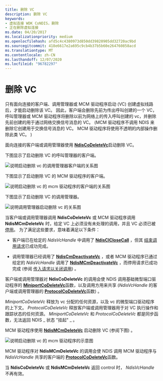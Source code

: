 ```yaml
---
title: 删除 VC
description: 删除 VC
keywords:
- 虚拟连接 WDK CoNDIS，删除
- 正在删除虚拟连接
ms.date: 04/20/2017
ms.localizationpriority: medium
ms.openlocfilehash: afd5c4c4380973d850dd39820905dd32720ac9bd
ms.sourcegitcommit: 418e6617e2a695c9cb4b37b5b60e264760858acd
ms.translationtype: MT
ms.contentlocale: zh-CN
ms.lasthandoff: 12/07/2020
ms.locfileid: "96782297"
---
```

# <a name="deleting-a-vc"></a>删除 VC





只有面向连接的客户端、调用管理器或 MCM 驱动程序启动 (VC) 创建虚拟线路后，才能启动删除该 VC。 因此，客户端会删除先前为传出呼叫创建的一个 VC，呼叫管理器或 MCM 驱动程序将删除以前为网络上的传入呼叫创建的 vc，并删除先前创建的用于通过网络交换信号消息的 VC。  (MCM 驱动程序不调用 NDIS 来删除它创建用于交换信号消息的 VC。 MCM 驱动程序将使用不透明的内部操作删除此类 VC。 ) 

面向连接的客户端或调用管理器使用 [**NdisCoDeleteVc**](/windows-hardware/drivers/ddi/ndis/nf-ndis-ndiscodeletevc)启动删除 VC。

下图显示了启动删除 VC 的呼叫管理器的客户端。

![说明启动删除 vc 的调用管理器客户端的关系图](images/cm-09.png)

下图显示了启动删除 VC 的 MCM 驱动程序的客户端。

![说明启动删除 vc 的 mcm 驱动程序的客户端的关系图](images/fig1-09.png)

下图显示了启动删除 VC 的调用管理器。

![说明调用管理器启动删除 vc 的关系图](images/cm-10.png)

当客户端或调用管理器调用 **NdisCoDeleteVc** 或 MCM 驱动程序调用 **NdisMCmDeleteVc** 时，给定 VC 上必须没有未处理的调用，并且 VC 必须已被 [停用](deactivating-a-vc.md)。 为了满足这些要求，意味着满足以下条件：

-   客户端已在给定的 *NdisVcHandle* 中调用了 [**NdisClCloseCall**](/windows-hardware/drivers/ddi/ndis/nf-ndis-ndisclclosecall) ，但其 [结束调用请求](client-initiated-request-to-close-a-call.md)已成功完成。

-   调用管理器已经调用了 [**NdisCmDeactivateVc**](/windows-hardware/drivers/ddi/ndis/nf-ndis-ndiscmdeactivatevc) ，或者 MCM 驱动程序已通过给定的 *NdisVcHandle* 调用了 [**NdisMCmDeactivateVc**](/windows-hardware/drivers/ddi/ndis/nf-ndis-ndismcmdeactivatevc) ，而停用请求已成功完成 (参阅 [传入请求以关闭调用](incoming-request-to-close-a-call.md)) 。

客户端或调用管理器对 **NdisCoDeleteVc** 的调用会使 NDIS 调用基础微型端口驱动程序的 [**MiniportCoDeleteVc**](/windows-hardware/drivers/ddi/ndis/nc-ndis-miniport_co_delete_vc)函数，以及调用方用来共享 (*NdisVcHandle* 的客户端或调用管理器的 [**ProtocolCoDeleteVc**](/windows-hardware/drivers/ddi/ndis/nc-ndis-protocol_co_delete_vc)函数) 。

*MiniportCoDeleteVc* 释放为 vc 分配的任何资源，以及 vc 的微型端口驱动程序的上下文。 *ProtocolCoDeleteVc* 释放客户端或调用管理器用于对 VC 执行操作和跟踪状态的任何资源。 *MiniportCoDeleteVc* 和 *ProtocolCoDeleteVc* 都是同步函数，无法返回 NDIS \_ 状态 "挂起" \_ 。

MCM 驱动程序使用 [**NdisMCmDeleteVc**](/windows-hardware/drivers/ddi/ndis/nf-ndis-ndismcmdeletevc) 启动删除 VC (参阅下图) 。

![说明启动删除 vc 的 mcm 驱动程序的示意图 ](images/fig1-10.png)

MCM 驱动程序对 **NdisMCmDeleteVc** 的调用会使 NDIS 调用 MCM 驱动程序与 *NdisVcHandle* 共享的客户端的 [**ProtocolCoDeleteVc**](/windows-hardware/drivers/ddi/ndis/nc-ndis-protocol_co_delete_vc)函数。

当 **NdisCoDeleteVc** 或 **NdisMCmDeleteVc** 返回 control 时， *NdisVcHandle* 不再有效。

 

